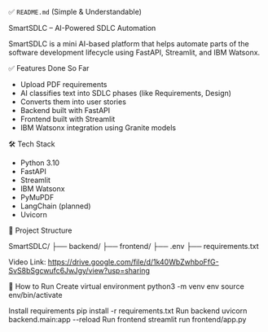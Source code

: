 
✅ `README.md` (Simple & Understandable)

SmartSDLC – AI-Powered SDLC Automation

SmartSDLC is a mini AI-based platform that helps automate parts of the software development lifecycle using FastAPI, Streamlit, and IBM Watsonx.

✅ Features Done So Far

- Upload PDF requirements
- AI classifies text into SDLC phases (like Requirements, Design)
- Converts them into user stories
- Backend built with FastAPI
- Frontend built with Streamlit
- IBM Watsonx integration using Granite models

🛠 Tech Stack

- Python 3.10
- FastAPI
- Streamlit
- IBM Watsonx
- PyMuPDF
- LangChain (planned)
- Uvicorn

📁 Project Structure

SmartSDLC/
├── backend/
├── frontend/
├── .env
├── requirements.txt

Video Link:
https://drive.google.com/file/d/1k40WbZwhboFfG-SvS8bSgcwufc6JwJgy/view?usp=sharing


🚀 How to Run
Create virtual environment
python3 -m venv env
source env/bin/activate

Install requirements
pip install -r requirements.txt
Run backend
uvicorn backend.main:app --reload
Run frontend
streamlit run frontend/app.py
